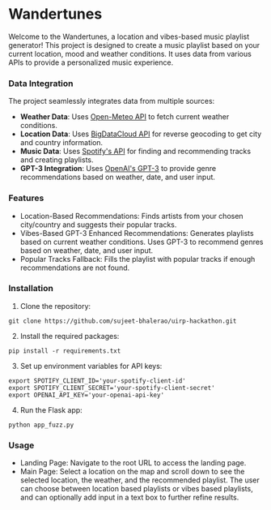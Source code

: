
# Wandertunes
Welcome to the Wandertunes, a location and vibes-based music playlist generator! This project is designed to create a music playlist based on your current location, mood and weather conditions. It uses data from various APIs to provide a personalized music experience.

### Data Integration
The project seamlessly integrates data from multiple sources:

- **Weather Data**: Uses [Open-Meteo API](https://open-meteo.com/en/docs) to fetch current weather conditions.
- **Location Data**: Uses [BigDataCloud API](https://www.bigdatacloud.com/free-api/free-reverse-geocode-to-city-api) for reverse geocoding to get city and country information.
- **Music Data**: Uses [Spotify's API](https://developer.spotify.com/documentation/web-api) for finding and recommending tracks and creating playlists.
- **GPT-3 Integration**: Uses [OpenAI's GPT-3](https://platform.openai.com/docs/api-reference) to provide genre recommendations based on weather, date, and user input.


### Features
- Location-Based Recommendations: Finds artists from your chosen city/country and suggests their popular tracks.
- Vibes-Based GPT-3 Enhanced Recommendations: Generates playlists based on current weather conditions. Uses GPT-3 to recommend genres based on weather, date, and user input.
- Popular Tracks Fallback: Fills the playlist with popular tracks if enough recommendations are not found.

### Installation
1. Clone the repository:

```
git clone https://github.com/sujeet-bhalerao/uirp-hackathon.git
```

2. Install the required packages:

```
pip install -r requirements.txt
```

3. Set up environment variables for API keys:

```
export SPOTIFY_CLIENT_ID='your-spotify-client-id'
export SPOTIFY_CLIENT_SECRET='your-spotify-client-secret'
export OPENAI_API_KEY='your-openai-api-key'
```

4. Run the Flask app:
```
python app_fuzz.py

```

### Usage
- Landing Page: Navigate to the root URL to access the landing page.
- Main Page: Select a location on the map and scroll down to see the selected location, the weather, and the recommended playlist. The user can choose between location based playlists or vibes based playlists, and can optionally add input in a text box to further refine results.

